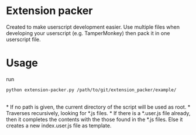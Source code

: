 # Extension packer
Created to make userscript development easier. Use multiple files when developing your userscript (e.g. TamperMonkey) then pack it in one userscript file.
# Usage
run
```shell
python extension-packer.py /path/to/git/extension_packer/example/
```
<br/>
* If no path is given, the current directory of the script will be used as root.
* Traverses recursively, looking for *.js files.
  * If there is a *.user.js file already, then it completes the contents with the those found in the *.js files. Else it creates a new index.user.js file as template.
  

